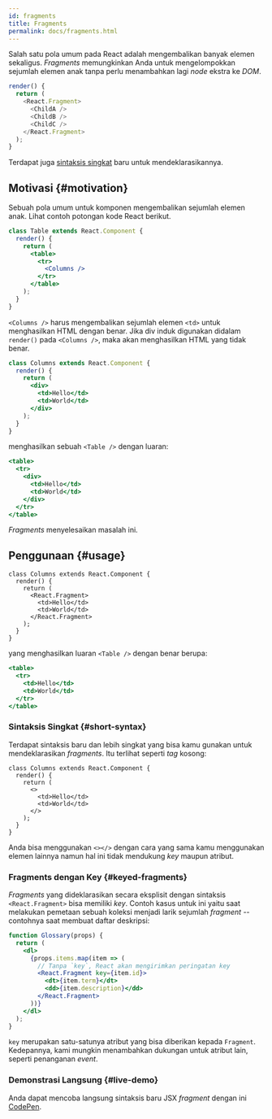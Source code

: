 ```yaml
---
id: fragments
title: Fragments
permalink: docs/fragments.html
---
```


Salah satu pola umum pada React adalah mengembalikan banyak elemen sekaligus. *Fragments* memungkinkan Anda untuk mengelompokkan sejumlah elemen anak tanpa perlu menambahkan lagi *node* ekstra ke *DOM*.

```js
render() {
  return (
    <React.Fragment>
      <ChildA />
      <ChildB />
      <ChildC />
    </React.Fragment>
  );
}
```

Terdapat juga [sintaksis singkat](#short-syntax) baru untuk mendeklarasikannya.

## Motivasi {#motivation}

Sebuah pola umum untuk komponen mengembalikan sejumlah elemen anak. Lihat contoh potongan kode React berikut.

```jsx
class Table extends React.Component {
  render() {
    return (
      <table>
        <tr>
          <Columns />
        </tr>
      </table>
    );
  }
}
```

`<Columns />` harus mengembalikan sejumlah elemen `<td>` untuk menghasilkan HTML dengan benar. Jika div induk digunakan didalam `render()` pada `<Columns />`, maka akan menghasilkan HTML yang tidak benar.

```jsx
class Columns extends React.Component {
  render() {
    return (
      <div>
        <td>Hello</td>
        <td>World</td>
      </div>
    );
  }
}
```

menghasilkan sebuah `<Table />` dengan luaran:

```jsx
<table>
  <tr>
    <div>
      <td>Hello</td>
      <td>World</td>
    </div>
  </tr>
</table>
```

*Fragments* menyelesaikan masalah ini.

## Penggunaan {#usage}

```jsx{4,7}
class Columns extends React.Component {
  render() {
    return (
      <React.Fragment>
        <td>Hello</td>
        <td>World</td>
      </React.Fragment>
    );
  }
}
```

yang menghasilkan luaran `<Table />` dengan benar berupa:

```jsx
<table>
  <tr>
    <td>Hello</td>
    <td>World</td>
  </tr>
</table>
```

### Sintaksis Singkat {#short-syntax}

Terdapat sintaksis baru dan lebih singkat yang bisa kamu gunakan untuk mendeklarasikan *fragments*. Itu terlihat seperti *tag* kosong:

```jsx{4,7}
class Columns extends React.Component {
  render() {
    return (
      <>
        <td>Hello</td>
        <td>World</td>
      </>
    );
  }
}
```

Anda bisa menggunakan `<></>` dengan cara yang sama kamu menggunakan elemen lainnya namun hal ini tidak mendukung *key* maupun atribut.

### Fragments dengan Key {#keyed-fragments}

*Fragments* yang dideklarasikan secara eksplisit dengan sintaksis `<React.Fragment>` bisa memiliki *key*. Contoh kasus untuk ini yaitu saat melakukan pemetaan sebuah koleksi menjadi larik sejumlah *fragment* -- contohnya saat membuat daftar deskripsi:

```jsx
function Glossary(props) {
  return (
    <dl>
      {props.items.map(item => (
        // Tanpa `key`, React akan mengirimkan peringatan key
        <React.Fragment key={item.id}>
          <dt>{item.term}</dt>
          <dd>{item.description}</dd>
        </React.Fragment>
      ))}
    </dl>
  );
}
```

`key` merupakan satu-satunya atribut yang bisa diberikan kepada `Fragment`. Kedepannya, kami mungkin menambahkan dukungan untuk atribut lain, seperti penanganan *event*.

### Demonstrasi Langsung {#live-demo}

Anda dapat mencoba langsung sintaksis baru JSX *fragment* dengan ini [CodePen](https://codepen.io/reactjs/pen/VrEbjE?editors=1000).
